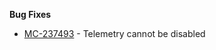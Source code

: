 **Bug Fixes**

- [MC-237493](https://bugs.mojang.com/browse/MC-237493) - Telemetry cannot be disabled

